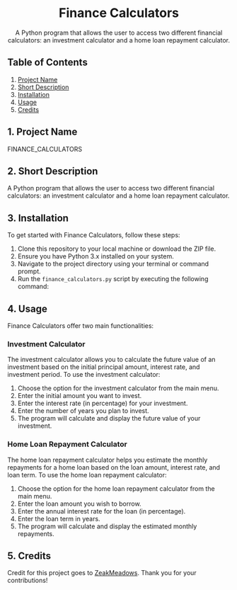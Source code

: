 <div align="center">
  <h1>Finance Calculators</h1>
  <p>A Python program that allows the user to access two different financial calculators: an investment calculator and a home loan repayment calculator.</p>
</div>

## Table of Contents

1. [Project Name](#1-project-name)
2. [Short Description](#2-short-description)
3. [Installation](#3-installation)
4. [Usage](#4-usage)
5. [Credits](#5-credits)

## 1. Project Name

FINANCE_CALCULATORS

## 2. Short Description

A Python program that allows the user to access two different financial calculators: an investment calculator and a home loan repayment calculator.

## 3. Installation

To get started with Finance Calculators, follow these steps:

1. Clone this repository to your local machine or download the ZIP file.
2. Ensure you have Python 3.x installed on your system.
3. Navigate to the project directory using your terminal or command prompt.
4. Run the `finance_calculators.py` script by executing the following command:

## 4. Usage

Finance Calculators offer two main functionalities:

### Investment Calculator

The investment calculator allows you to calculate the future value of an investment based on the initial principal amount, interest rate, and investment period. To use the investment calculator:

1. Choose the option for the investment calculator from the main menu.
2. Enter the initial amount you want to invest.
3. Enter the interest rate (in percentage) for your investment.
4. Enter the number of years you plan to invest.
5. The program will calculate and display the future value of your investment.

### Home Loan Repayment Calculator

The home loan repayment calculator helps you estimate the monthly repayments for a home loan based on the loan amount, interest rate, and loan term. To use the home loan repayment calculator:

1. Choose the option for the home loan repayment calculator from the main menu.
2. Enter the loan amount you wish to borrow.
3. Enter the annual interest rate for the loan (in percentage).
4. Enter the loan term in years.
5. The program will calculate and display the estimated monthly repayments.

## 5. Credits

Credit for this project goes to [ZeakMeadows](https://github.com/ZeakMeadows).
 Thank you for your contributions!